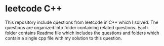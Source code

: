 # leetcode C++
This repository include questions from leetcode in C++ which I solved. The questions are organized into folder containing related questions. Each folder contains Readme file which includes the questions and folders which contain a single cpp file with my solution to this question. 
